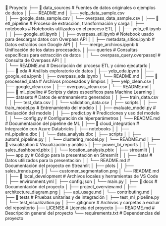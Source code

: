 📁 Proyecto
├── 📁 data_sources          # Fuentes de datos originales o ejemplos de datos
│   ├── README.md
│   ├── yelp_data_sample.csv  
│   ├── google_data_sample.csv
│   └── overpass_data_sample.csv
│
├── 📁 etl_pipeline           # Proceso de extracción, transformación y carga
│   ├── notebooks             # Notebooks utilizados en el proceso ETL
│   │   ├── yelp_etl.ipynb
│   │   ├── google_etl.ipynb
│   │   ├── overpass_etl.ipynb  # Notebook usado para descargar datos con Overpass API
│   │   ├── metadata_sitios.ipynb # Datos extraídos con Google API
│   │   └── merge_archivos.ipynb  # Unificación de los datos procesados.
│   ├── queries               # Consultas específicas para extracción de datos
│   │   └── overpass_query.overpassql  # Consulta de Overpass API
│   │    
│   └── README.md             # Descripción del proceso ETL y cómo ejecutarlo
│
├── 📁 eda                  # Análisis exploratorio de datos
│   ├── yelp_eda.ipynb
│   ├── google_eda.ipynb
│   ├── overpass_eda.ipynb
│   └── README.md
│
├── 📁 processed_data        # Archivos procesados y limpios
│   ├── yelp_clean.csv
│   ├── google_clean.csv
│   ├── overpass_clean.csv
│   └── README.md
│
├── 📁 ml_pipeline          # Scripts y datos específicos para Machine Learning
│   ├── datasets            # Datos de entrenamiento generados
│   │   ├── train_data.csv
│   │   ├── test_data.csv
│   │   └── validation_data.csv
│   ├── scripts
│   │   ├── train_model.py         # Entrenamiento del modelo
│   │   ├── evaluate_model.py      # Evaluación del modelo
│   │   ├── predict.py             # Predicciones y uso del modelo
│   │   └── config.py              # Configuración de hiperparámetros
│   └── README.md                  # Documentación del pipeline de ML
│
├── 📁 cloud_integration    # Integración con Azure Databricks
│   ├── notebooks
│   │   ├── ml_pipeline.dbc
│   │   └── data_analysis.dbc
│   ├── scripts
│   │   ├── automl_pipeline.py
│   │   └── clustering_model.py
│   └── README.md
│
├── 📁 visualization        # Visualización y análisis
│   ├── power_bi_reports
│   │   ├── sales_dashboard.pbix
│   │   └── location_analysis.pbix
│   ├── streamlit
│   │   ├── app.py                # Código para la presentación en Streamlit
│   │   ├── data/                 # Datos utilizados para la presentación
│   │   └── README.md             # Documentación del proyecto en Streamlit
│   ├── plots
│   │   ├── sales_trends.png
│   │   └── customer_segmentation.png
│   └── README.md
│
├── 📁 local_development    # Archivos locales y herramientas de VS Code
│   ├── environment.yml
│   ├── config.json
│   └── main.py
│
├── 📁 docs                 # Documentación del proyecto
│   ├── project_overview.md
│   ├── architecture_diagram.png
│   ├── api_usage.md
│   └── contributing.md
│
├── 📁 tests                # Pruebas unitarias y de integración
│   ├── test_ml_pipeline.py
│   └── test_visualization.py
│
├── .gitignore              # Archivos y carpetas a excluir del repositorio
├── LICENSE                 # Licencia del proyecto
├── README.md               # Descripción general del proyecto
└── requirements.txt        # Dependencias del proyecto

